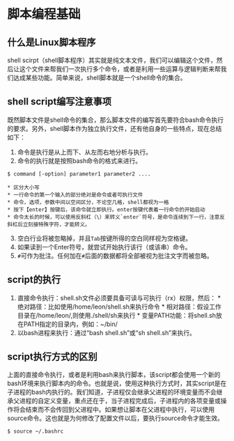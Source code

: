 # 脚本编程基础

## 什么是Linux脚本程序
shell scirpt（shell脚本程序）其实就是纯文本文件，我们可以编辑这个文件，然后让这个文件来帮我们一次执行多个命令，或者是利用一些运算与逻辑判断来帮我们达成某些功能。简单来说，shell脚本就是一个shell命令的集合。

## shell script编写注意事项
既然脚本文件是shell命令的集合，那么脚本文件的编写首先要符合bash命令执行的要求。另外，shell脚本作为独立执行文件，还有他自身的一些特点，现在总结如下：
  1. 命令是执行是从上而下、从左而右地分析与执行。
  2. 命令的执行就是按照bash命令的格式来进行。
  ```
  $ command [-option] parameter1 parameter2 ....
  ```
    * 区分大小写
    * 一行命令的第一个输入的部分绝对是命令或者可执行文件
    * 命令，选项，参数中间以空间区分，不论空几格，shell都视为一格
    * 按下【enter】按键后，该命令就立即执行。enter按键代表着一行命令的开始启动
    * 命令太长的时候，可以使用反斜杠（\）来转义`enter`符号，是命令连续到下一行，注意反斜杠后立刻接特殊字符，才能转义。
  3. 空白行业将被忽略掉，并且`Tab`按键所得的空白同样视为空格键。
  4. 如果读到一个Enter符号，就尝试开始执行该行（或该串）命令。
  5. `#`可作为批注。任何加在`#`后面的数据都将全部被视为批注文字而被忽略。

## script的执行
  1. 直接命令执行：shell.sh文件必须要具备可读与可执行（rx）权限，然后：
    * 绝对路径：比如使用/home/leon/shell.sh来执行命令
    * 相对路径：假设工作目录在/home/leon/,则使用./shell/sh来执行
    * 变量PATH功能：将shell.sh放在PATH指定的目录内，例如：~/bin/
  2. 以bash进程来执行：通过“bash shell.sh”或“sh shell.sh”来执行。

## script执行方式的区别
上面的直接命令执行，或者是利用bash来执行脚本，该script都会使用一个新的bash环境来执行脚本内的命令。也就是说，使用这种执行方式时，其实script是在子进程的bash内执行的。我们知道，子进程仅会继承父进程的环境变量而不会继承父进程的自定义变量，重点还在于，当子进程完成后，子进程内的各项变量或操作将会结束而不会传回到父进程中。如果想让脚本在父进程中执行，可以使用source命令。这也就是为何修改了配置文件以后，要执行source命令才能生效。
```
$ source ~/.bashrc
```
